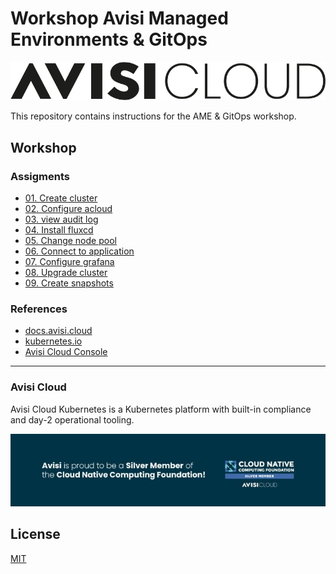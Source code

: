 # Workshop Avisi Managed Environments & GitOps

![Avisi Cloud Logo](/img/avisi-cloud-logo-black.png)

This repository contains instructions for the AME & GitOps workshop.

## Workshop

### Assigments

- [01. Create cluster](assignments/01-create-cluster.md)
- [02. Configure acloud](assignments/02-configure-acloud.md)
- [03. view audit log](assignments/03-view-audit-log.md)
- [04. Install fluxcd](assignments/04-install-fluxcd.md)
- [05. Change node pool](assignments/05-change-node-pool.md)
- [06. Connect to application](assignments/06-connect-to-application.md)
- [07. Configure grafana](assignments/07-configure-grafana.md)
- [08. Upgrade cluster](assignments/08-upgrade-cluster.md)
- [09. Create snapshots](assignments/09-create-snapshots.md)

### References

- [docs.avisi.cloud](https://docs.avisi.cloud)
- [kubernetes.io](https://kubernetes.io)
- [Avisi Cloud Console](https://console.avisi.cloud)

---

### Avisi Cloud

Avisi Cloud Kubernetes is a Kubernetes platform with built-in compliance and day-2 operational tooling.

[![Avisi Cloud CNCF member](/img/avisi-cloud-cncf-member.jpeg)](https://www.avisi.nl/en-gb/blog/avisi-is-trotse-silver-member-van-cncf?__hstc=205717955.b5eb8201cfb102e5a1051fa1bc9bbd78.1656488150292.1663879770786.1664302257949.30&__hssc=205717955.4.1664302257949&__hsfp=2607337039)

## License

[MIT](LICENSE)
